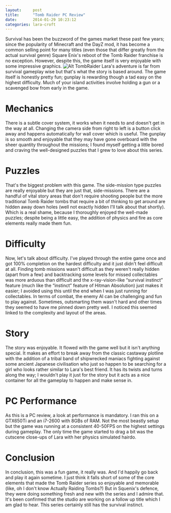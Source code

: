 ```yaml
---
layout:     post
title:      "Tomb Raider PC Review"
date:       2014-01-29 10:23:12
categories: lara-croft
---
```

Survival has been the buzzword of the games market these past few years; since the popularity of Minecraft and the DayZ mod, it has become a common selling point for many titles (even those that differ greatly from the actual survival genre) Square Enix's reboot of the Tomb Raider franchise is no exception. However, despite this, the game itself is very enjoyable with some impressive graphics. ![Alt TombRaider](http://i.imgur.com/85zOgFVl.jpg) Lara's adventure is far from survival gameplay wise but that's what the story is based around. The game itself is honestly pretty fun; gunplay is rewarding though a tad easy on the highest difficulty. Much of your island activities involve holding a gun or a scavenged bow from early in the game. 
<!--more-->

# Mechanics

There is a subtle cover system, it works when it needs to and doesn't get in the way at all. Changing the camera side from right to left is a button click away and happens automatically for wall cover which is useful. The gunplay is so smooth and enjoyable that they may have gone overboard with the sheer quantity throughout the missions; I found myself getting a little bored and craving the well-designed puzzles that I grew to love about this series. 

# Puzzles

That's the biggest problem with this game. The side-mission type puzzles are really enjoyable but they are just that, side-missions. There are a handful of vital story areas that don't require shooting people but the more traditional Tomb Raider tombs that require a bit of thinking to get around are hidden away down holes (well not exactly hidden I'll talk about that shortly). Which is a real shame, because I thoroughly enjoyed the well-made puzzles; despite being a little easy, the addition of physics and fire as core elements really made them fun. 

# Difficulty

Now, let's talk about difficulty. I've played through the entire game once and got 100% completion on the hardest difficulty and it just didn't feel difficult at all. Finding tomb missions wasn't difficult as they weren't really hidden (apart from a few) and backtracking some levels for missed collectables was more arduous than difficult and the x-ray-vision-like “survival instinct” feature (much like the “instinct” feature of Hitman Absolution) just makes it easier; I avoided using this until the end when I was just running for collectables. In terms of combat, the enemy AI can be challenging and fun to play against. Sometimes, outsmarting them wasn't hard and other times they seemed to have me pinned down pretty well. I noticed this seemed linked to the complexity and layout of the areas. 

# Story

The story was enjoyable. It flowed with the game well but it isn't anything special. It makes an effort to break away from the classic castaway plotline with the addition of a tribal band of shipwrecked maniacs fighting against some ancient Japanese civilisation who just so happen to be searching for a girl who looks rather similar to Lara's best friend. It has its twists and turns along the way; I wouldn't play it just for the story but it acts as a nice container for all the gameplay to happen and make sense in. 

# PC Performance

As this is a PC review, a look at performance is mandatory. I ran this on a GTX650Ti and an i7-2600 with 8GBs of RAM. Not the most beastly setup but the game was running at a consistent 40-50FPS on the highest settings during gameplay. The only time the game started to drag a bit was the cutscene close-ups of Lara with her physics simulated hairdo. 

# Conclusion

In conclusion, this was a fun game, it really was. And I'd happily go back and play it again sometime. I just think it falls short of some of the core elements that made the Tomb Raider series so enjoyable and memorable (like, oh I don't know Actually Raiding Tombs?) But in Squenix's defence, they were doing something fresh and new with the series and I admire that. It's been confirmed that the studio are working on a follow up title which I am glad to hear. This series certainly still has the survival instinct.
